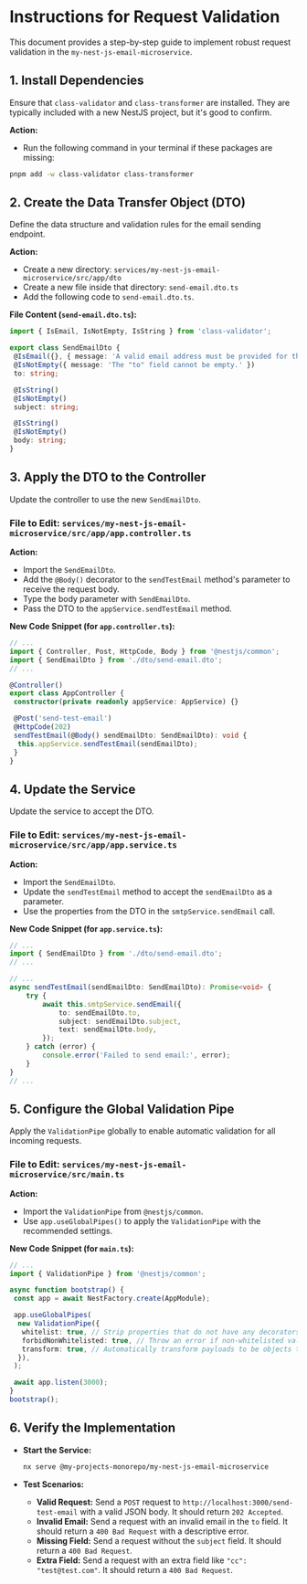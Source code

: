 # Instructions for Request Validation

This document provides a step-by-step guide to implement robust request validation in the `my-nest-js-email-microservice`.

## 1. Install Dependencies

Ensure that `class-validator` and `class-transformer` are installed. They are typically included with a new NestJS project, but it's good to confirm.

**Action:**

- Run the following command in your terminal if these packages are missing:

```sh
pnpm add -w class-validator class-transformer
```

## 2. Create the Data Transfer Object (DTO)

Define the data structure and validation rules for the email sending endpoint.

**Action:**

- Create a new directory: `services/my-nest-js-email-microservice/src/app/dto`
- Create a new file inside that directory: `send-email.dto.ts`
- Add the following code to `send-email.dto.ts`.

**File Content (`send-email.dto.ts`):**

```typescript
import { IsEmail, IsNotEmpty, IsString } from 'class-validator';

export class SendEmailDto {
 @IsEmail({}, { message: 'A valid email address must be provided for the "to" field.' })
 @IsNotEmpty({ message: 'The "to" field cannot be empty.' })
 to: string;

 @IsString()
 @IsNotEmpty()
 subject: string;

 @IsString()
 @IsNotEmpty()
 body: string;
}
```

## 3. Apply the DTO to the Controller

Update the controller to use the new `SendEmailDto`.

### File to Edit: `services/my-nest-js-email-microservice/src/app/app.controller.ts`

**Action:**

- Import the `SendEmailDto`.
- Add the `@Body()` decorator to the `sendTestEmail` method's parameter to receive the request body.
- Type the body parameter with `SendEmailDto`.
- Pass the DTO to the `appService.sendTestEmail` method.

**New Code Snippet (for `app.controller.ts`):**

```typescript
// ...
import { Controller, Post, HttpCode, Body } from '@nestjs/common';
import { SendEmailDto } from './dto/send-email.dto';
// ...

@Controller()
export class AppController {
 constructor(private readonly appService: AppService) {}

 @Post('send-test-email')
 @HttpCode(202)
 sendTestEmail(@Body() sendEmailDto: SendEmailDto): void {
  this.appService.sendTestEmail(sendEmailDto);
 }
}
```

## 4. Update the Service

Update the service to accept the DTO.

### File to Edit: `services/my-nest-js-email-microservice/src/app/app.service.ts`

**Action:**

- Import the `SendEmailDto`.
- Update the `sendTestEmail` method to accept the `sendEmailDto` as a parameter.
- Use the properties from the DTO in the `smtpService.sendEmail` call.

**New Code Snippet (for `app.service.ts`):**

```typescript
// ...
import { SendEmailDto } from './dto/send-email.dto';
// ...

// ...
async sendTestEmail(sendEmailDto: SendEmailDto): Promise<void> {
    try {
        await this.smtpService.sendEmail({
            to: sendEmailDto.to,
            subject: sendEmailDto.subject,
            text: sendEmailDto.body,
        });
    } catch (error) {
        console.error('Failed to send email:', error);
    }
}
// ...
```

## 5. Configure the Global Validation Pipe

Apply the `ValidationPipe` globally to enable automatic validation for all incoming requests.

### File to Edit: `services/my-nest-js-email-microservice/src/main.ts`

**Action:**

- Import the `ValidationPipe` from `@nestjs/common`.
- Use `app.useGlobalPipes()` to apply the `ValidationPipe` with the recommended settings.

**New Code Snippet (for `main.ts`):**

```typescript
// ...
import { ValidationPipe } from '@nestjs/common';

async function bootstrap() {
 const app = await NestFactory.create(AppModule);

 app.useGlobalPipes(
  new ValidationPipe({
   whitelist: true, // Strip properties that do not have any decorators
   forbidNonWhitelisted: true, // Throw an error if non-whitelisted values are provided
   transform: true, // Automatically transform payloads to be objects typed according to their DTO classes
  }),
 );

 await app.listen(3000);
}
bootstrap();
```

## 6. Verify the Implementation

- **Start the Service:**

    ```sh
    nx serve @my-projects-monorepo/my-nest-js-email-microservice
    ```

- **Test Scenarios:**
  - **Valid Request:** Send a `POST` request to `http://localhost:3000/send-test-email` with a valid JSON body. It should return `202 Accepted`.
  - **Invalid Email:** Send a request with an invalid email in the `to` field. It should return a `400 Bad Request` with a descriptive error.
  - **Missing Field:** Send a request without the `subject` field. It should return a `400 Bad Request`.
  - **Extra Field:** Send a request with an extra field like `"cc": "test@test.com"`. It should return a `400 Bad Request`.
